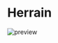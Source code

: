 # Herrain
![preview](https://user-images.githubusercontent.com/64329402/164213463-98df838e-cf8a-42cc-b278-5f6cb4616472.jpg)
